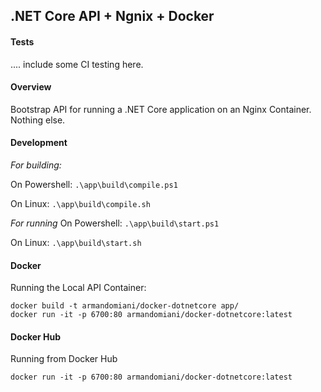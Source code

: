 ## .NET Core API + Ngnix + Docker

#### Tests

.... include some CI testing here.

#### Overview

Bootstrap API for running a .NET Core application on an Nginx Container. Nothing else. 

#### Development 

*For building:*

On Powershell:
```.\app\build\compile.ps1```

On Linux:
```.\app\build\compile.sh```


*For running*
On Powershell:
```.\app\build\start.ps1```

On Linux:
```.\app\build\start.sh```

#### Docker

Running the Local API Container:
```
docker build -t armandomiani/docker-dotnetcore app/
docker run -it -p 6700:80 armandomiani/docker-dotnetcore:latest
```


#### Docker Hub

Running from Docker Hub
```
docker run -it -p 6700:80 armandomiani/docker-dotnetcore:latest
```
